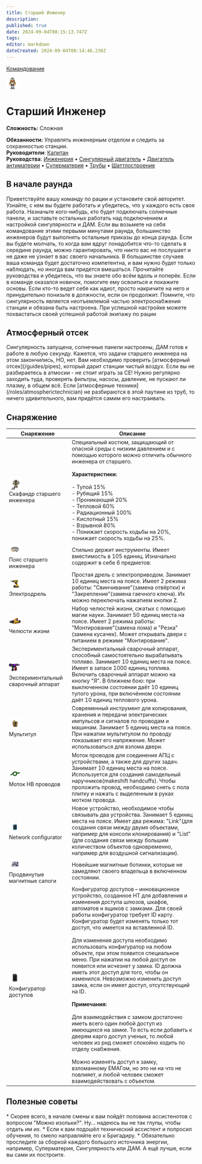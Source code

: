 ```yaml
---
title: Старший Инженер
description: 
published: true
date: 2024-09-04T08:15:13.747Z
tags: 
editor: markdown
dateCreated: 2024-09-04T08:14:46.230Z
---
```


[Командование](/roles/command)

![](/roles/chiefengineer.png)

# Старший Инженер

**Сложность:** Сложная

**Обязанности:** Управлять инженерным отделом и следить за сохранностью станции.  
**Руководители**: [Капитан](/roles/captain "Капитан")  
**Руководства**: [Инженерия](/guides/engineering "Инженерия") • [Сингулярный двигатель](/guides/singularengine "Сингулярный двигатель") • [Двигатель антиматерии](/guides/antimatterengine "Двигатель антиматерии") • [Суперматерия](/guides/supermatter "Суперматерия") • [Трубы](/guides/pipes "Трубы") • [Шаттлостроение](/guides/shuttlebuilding "Шаттлостроение")

## В начале раунда

Приветствуйте вашу команду по рации и установите свой авторитет. Узнайте, с кем вы будете работать и убедитесь, что у каждого есть своя работа. Назначьте кого-нибудь, кто будет подключать солнечные панели, и заставьте остальных работать над подключением и настройкой сингулярности и ДАМ. Если вы возьмете на себя командование этими первыми минутами раунда, большинство инженеров будут выполнять остальные приказы до конца раунда. Если вы будете молчать, то когда вам вдруг понадобится что-то сделать в середине раунда, можно гарантировать, что никто вас не послушает и не даже не узнает в вас своего начальника. В большинстве случаев ваша команда будет достаточно компетентна, и вам нужно будет только наблюдать, но иногда вам придется вмешаться. Прочитайте руководства и убедитесь, что вы знаете обо всём вдоль и поперёк. Если в команде оказался новичок, помогите ему освоиться и покажите основы. Если кто-то ведет себя как идиот, просто накричите на него и принудительно понизьте в должности, если он продолжит. Помните, что сингулярность является неотъемлемой частью электроснабжения станции и обязана быть настроена. При успешной настройке можете похвастаться своей успешной работой экипажу по рации

## Атмосферный отсек

Сингулярность запущена, солнечные панели настроены, ДАМ готов к работе в любую секунду. Кажется, что задачи старшего инженера на этом закончились, НО, нет. Вам необходимо проверить \[атмосферный отсек\](/guides/pipes), который дарит станции чистый воздух. Если вы не разбираетесь в атмосии - не стоит играть за СЕ! Нужно регулярно заходить туда, проверять фильтры, насосы, давление, не пускают ли плазму, в общем всё. Если \[атмосферные техники\](/roles/atmospherictechnician) не разбираются в этой паутине из труб, то ничего удивительного, вам придётся самим его настраивать.

## Снаряжение

| Снаряжение | Описание |
| --- | --- |
| ![](/roles/eng/cesc.png)  <br>Скафандр старшего инженера | Специальный костюм, защищающий от опасной среды с низким давлением и с помощью которого можно отличить обычного инженера от старшего.<br><br>**Характеристики:**<br><br>-   Тупой 15%<br>-   Рубящий 15%<br>-   Проникающий 20%<br>-   Тепловой 60%<br>-   Радиационный 100%<br>-   Кислотный 15%<br>-   Взрывной 80%<br>-   Понижает скорость ходьбы на 20%, понижает скорость ходьбы на 25%. |
| ![](/roles/eng/belt.png)  <br>Пояс старшего инженера | Стильно держит инструменты. Имеет вместимость в 105 единиц. Изначально содержит в себе 6 предметов: |
| ![](/roles/eng/drill_screw.png)  <br>Электродрель | Простая дрель с электроприводом. Занимает 10 единиц места на поясе. Имеет 2 режима работы: "Свинчивание"(замена отвёртки) и "Закрепление"(замена гаечного ключа). Их можно переключать нажатием кнопки <kbd>Z</kbd>. |
| ![](/roles/eng/jaws_pry.png)  <br>Челюсти жизни | Набор челюстей жизни, сжатых с помощью магии науки. Занимает 50 единиц места на поясе. Имеет 2 режима работы: "Монтирование"(замена лома) и "Резка"(замена кусачек). Может открывать двери с питанием в режиме "Монтирование". |
| ![](/roles/eng/welding.png)  <br>Экспериментальный сварочный аппарат | Экспериментальный сварочный аппарат, способный самостоятельно вырабатывать топливо. Занимает 10 единиц места на поясе. Имеет в запасе 1000 единиц топлива. Включить сварочный аппарат можно на кнопку "Я". В ближнем бою: при выключенном состоянии даёт 10 единиц тупого урона, при включённом состоянии даёт 10 единиц теплового урона. |
| ![](/roles/eng/multi.gif)  <br>Мультитул | Современный инструмент для копирования, хранения и передачи электрических импульсов и сигналов по проводам и машинам. Занимает 5 единиц места на поясе. При нажатии мультитулом по проводу показывает его напряжение. Может использоваться для взлома двери. |
| ![](/roles/eng/wires.png)  <br>Моток НВ проводов | Моток проводов для соединения АПЦ с устройствами, а также для других задач. Занимает 10 единиц места на поясе. Используется для создания самодельный наручников(makeshift handcuffs). Чтобы проложить провод, необходимо снять с пола плитку и нажать с выделенным в руках мотком провода. |
| ![](/roles/eng/conf.gif)  <br>Network configurator | Новое устройство, необходимое чтобы связывать два устройства. Занимает 5 единиц места на поясе. Имеет два режима: "Link"(для создания связи между двумя объектами, например для консоли клонирования) и "List"(для создания связи между большим количеством объектов одновременно, например для воздушной сигнализации). |
| ![](/roles/eng/ceboots.png)  <br>Продвинутые магнитные сапоги | Новейшие магнитные ботинки, которые не замедляют своего владельца в включенном состоянии. |
| ![access_configurator.gif](/roles/eng/access_configurator.gif)  <br>Конфигуратор доступов | Конфигуратор доступов – инновационное устройство, созданное НТ для добавления и изменения доступа шлюзов, шкафов, автоматов и ящиков с замками. Для своей работы конфигуратор требует ID карту. Конфигуратор будет изменять только тот доступ, что имеется на вставленной ID.<br><br>Для изменения доступа необходимо использовать конфигуратор на любом объекте, при этом появится специальное меню. При нажатии на любой доступ он появится или исчезнет у замка. ID должна иметь этот доступ для того, чтобы он изменился. Невозможно изменить доступ замка, если он имеет доступ, отсутствующий на ID.<br><br>**Примечания:**<br><br>Для взаимодействия с замком достаточно иметь всего один любой доступ из имеющихся на замке. То есть если добавить к дверям карго доступ ученых, то любой человек из рнд сможет спокойно ходить по отделу снабжения.<br><br>Можно изменять доступ к замку, взломанному ЕМАГом, но это ни на что не повлияет, и любой человек сможет взаимодействовать с объектом. |

## Полезные советы

\* Скорее всего, в начале смены к вам пойдёт половина ассистенотов с вопросом "Можно изольки?". Ну... надеюсь вы не так глупы, чтобы отдать им их. \* Если к вам подошёл технический ассистент и попросил обучения, то смело направляйте его к Бригадиру. \* Обязательно проследите за сборкой каждого большого источника энергии, например, Суперматерия, Сингулярность или ДАМ. А ещё лучше, если вы сами их построите.